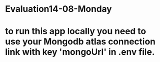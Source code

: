 # Evaluation14-08-Monday

# to run this app locally you need to use your Mongodb atlas connection link with key 'mongoUrl' in .env file.


